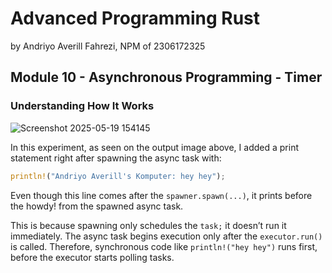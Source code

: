 # Advanced Programming Rust 
by Andriyo Averill Fahrezi, NPM of 2306172325

## Module 10 - Asynchronous Programming - Timer

### Understanding How It Works
![Screenshot 2025-05-19 154145](https://github.com/user-attachments/assets/9567c3f1-539a-4b10-947b-ccb5cce740ec)

In this experiment, as seen on the output image above, I added a print statement right after spawning the async task with:
```rust
println!("Andriyo Averill's Komputer: hey hey");
```
Even though this line comes after the `spawner.spawn(...)`, it prints before the howdy! from the spawned async task.

This is because spawning only schedules the `task;` it doesn’t run it immediately. The async task begins execution only after the `executor.run()` is called. Therefore, synchronous code like `println!("hey hey")` runs first, before the executor starts polling tasks.
